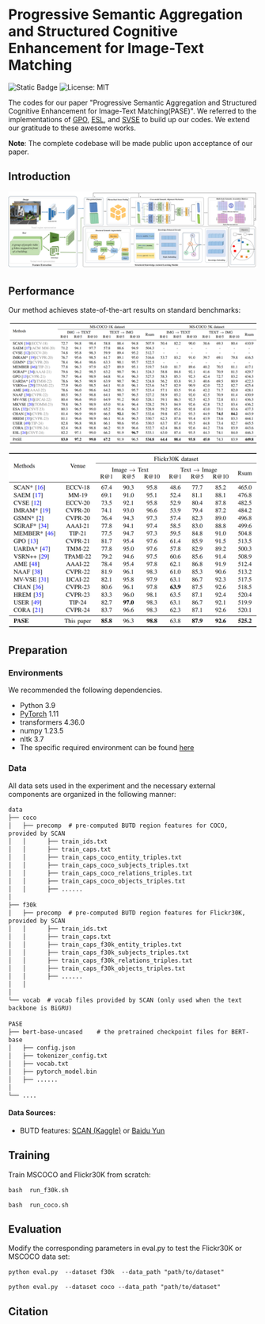 # Progressive Semantic Aggregation and Structured Cognitive Enhancement for Image-Text Matching

![Static Badge](https://img.shields.io/badge/Pytorch-EE4C2C)
![License: MIT](https://img.shields.io/badge/License-Apache%202.0-yellow.svg)

The codes for our paper "Progressive Semantic Aggregation and Structured Cognitive Enhancement for Image-Text Matching(PASE)".
We referred to the implementations of [GPO](https://github.com/woodfrog/vse_infty), [ESL](https://github.com/CrossmodalGroup/ESL), and [SVSE](https://github.com/zengzhixian/SoftPool_SVSE) to build up our codes. We extend our gratitude to these awesome works.  

**Note**: The complete codebase will be made public upon acceptance of our paper.

## Introduction


![Overview](https://github.com/gyhhe/PASE/blob/main/model_overview.png)


## Performance

Our method achieves state-of-the-art results on standard benchmarks:

![tab1](https://github.com/gyhhe/PASE/blob/main/tab1.png)

![tab2](https://github.com/gyhhe/PASE/blob/main/tab2.png)


## Preparation

### Environments

We recommended the following dependencies.

- Python 3.9
- [PyTorch](http://pytorch.org/) 1.11
- transformers  4.36.0
- numpy 1.23.5
- nltk 3.7
- The specific required environment can be found [here](https://github.com/Image-Text-Matching/AAHR/blob/main/requirements.txt)


### Data

All data sets used in the experiment and the necessary external components are organized in the following manner:

```
data
├── coco
│   ├── precomp  # pre-computed BUTD region features for COCO, provided by SCAN
│   │      ├── train_ids.txt
│   │      ├── train_caps.txt
│   │      ├── train_caps_coco_entity_triples.txt
│   │      ├── train_caps_coco_subjects_triples.txt
│   │      ├── train_caps_coco_relations_triples.txt
│   │      ├── train_caps_coco_objects_triples.txt
│   │      ├── ......
│   
├── f30k
│   ├── precomp  # pre-computed BUTD region features for Flickr30K, provided by SCAN
│   │      ├── train_ids.txt
│   │      ├── train_caps.txt
│   │      ├── train_caps_f30k_entity_triples.txt
│   │      ├── train_caps_f30k_subjects_triples.txt
│   │      ├── train_caps_f30k_relations_triples.txt
│   │      ├── train_caps_f30k_objects_triples.txt
│   │      ├── ......
│   │
│   
└── vocab  # vocab files provided by SCAN (only used when the text backbone is BiGRU)

PASE
├── bert-base-uncased    # the pretrained checkpoint files for BERT-base
│   ├── config.json
│   ├── tokenizer_config.txt
│   ├── vocab.txt
│   ├── pytorch_model.bin
│   ├── ......
│  
└── ....

```

#### Data Sources:

- BUTD features: [SCAN (Kaggle)](https://www.kaggle.com/datasets/kuanghueilee/scan-features) or [Baidu Yun](https://pan.baidu.com/s/1Dmnf0q9J29m4-fyL7ubqdg?pwd=AAHR)

## Training

Train MSCOCO and Flickr30K from scratch:

```
bash  run_f30k.sh
```

```
bash  run_coco.sh
```

## Evaluation

Modify the corresponding parameters in eval.py to test the Flickr30K or MSCOCO data set:

```
python eval.py  --dataset f30k  --data_path "path/to/dataset"
```

```
python eval.py  --dataset coco --data_path "path/to/dataset"
```

##  Citation

